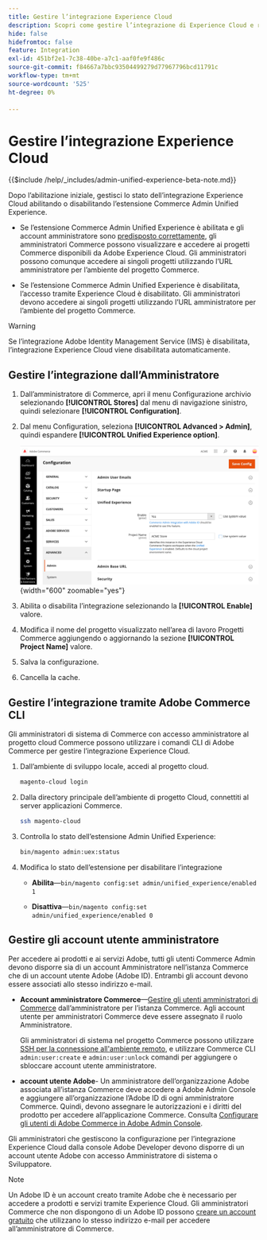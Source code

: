 ```yaml
---
title: Gestire l’integrazione Experience Cloud
description: Scopri come gestire l’integrazione di Experience Cloud e risolvere i problemi
hide: false
hidefromtoc: false
feature: Integration
exl-id: 451bf2e1-7c38-40be-a7c1-aaf0fe9f486c
source-git-commit: f84667a7bbc93504499279d77967796bcd11791c
workflow-type: tm+mt
source-wordcount: '525'
ht-degree: 0%

---
```


# Gestire l’integrazione Experience Cloud

{{$include /help/_includes/admin-unified-experience-beta-note.md}}

Dopo l’abilitazione iniziale, gestisci lo stato dell’integrazione Experience Cloud abilitando o disabilitando l’estensione Commerce Admin Unified Experience.

- Se l’estensione Commerce Admin Unified Experience è abilitata e gli account amministratore sono [predisposto correttamente](#manage-admin-user-accounts), gli amministratori Commerce possono visualizzare e accedere ai progetti Commerce disponibili da Adobe Experience Cloud. Gli amministratori possono comunque accedere ai singoli progetti utilizzando l’URL amministratore per l’ambiente del progetto Commerce.

- Se l’estensione Commerce Admin Unified Experience è disabilitata, l’accesso tramite Experience Cloud è disabilitato. Gli amministratori devono accedere ai singoli progetti utilizzando l’URL amministratore per l’ambiente del progetto Commerce.

>[!WARNING]
>
>Se l’integrazione Adobe Identity Management Service (IMS) è disabilitata, l’integrazione Experience Cloud viene disabilitata automaticamente.

## Gestire l’integrazione dall’Amministratore

1. Dall’amministratore di Commerce, apri il menu Configurazione archivio selezionando **[!UICONTROL Stores]** dal menu di navigazione sinistro, quindi selezionare **[!UICONTROL Configuration]**.

1. Dal menu Configuration, seleziona **[!UICONTROL Advanced > Admin]**, quindi espandere **[!UICONTROL Unified Experience option]**.

   ![Configurazione dell’archivio di amministrazione per l’integrazione di Experience Cloud](./assets/admin-uex-manage-settings.png){width="600" zoomable="yes"}

1. Abilita o disabilita l’integrazione selezionando la **[!UICONTROL Enable]** valore.

1. Modifica il nome del progetto visualizzato nell’area di lavoro Progetti Commerce aggiungendo o aggiornando la sezione **[!UICONTROL Project Name]** valore.

1. Salva la configurazione.

1. Cancella la cache.

## Gestire l’integrazione tramite Adobe Commerce CLI

Gli amministratori di sistema di Commerce con accesso amministratore al progetto cloud Commerce possono utilizzare i comandi CLI di Adobe Commerce per gestire l’integrazione Experience Cloud.

1. Dall’ambiente di sviluppo locale, accedi al progetto cloud.

   ```bash
   magento-cloud login
   ```

1. Dalla directory principale dell’ambiente di progetto Cloud, connettiti al server applicazioni Commerce.

   ```bash
   ssh magento-cloud
   ```

1. Controlla lo stato dell’estensione Admin Unified Experience:

   ```bash
   bin/magento admin:uex:status
   ```

1. Modifica lo stato dell’estensione per disabilitare l’integrazione

   - **Abilita**—`bin/magento config:set admin/unified_experience/enabled 1`

   - **Disattiva**—`bin/magento config:set admin/unified_experience/enabled 0`

## Gestire gli account utente amministratore

Per accedere ai prodotti e ai servizi Adobe, tutti gli utenti Commerce Admin devono disporre sia di un account Amministratore nell’istanza Commerce che di un account utente Adobe (Adobe ID). Entrambi gli account devono essere associati allo stesso indirizzo e-mail.

- **Account amministratore Commerce**—[Gestire gli utenti amministratori di Commerce](../systems/permissions-users-all.md) dall’amministratore per l’istanza Commerce. Agli account utente per amministratori Commerce deve essere assegnato il ruolo Amministratore.

  Gli amministratori di sistema nel progetto Commerce possono utilizzare [SSH per la connessione all&#39;ambiente remoto](https://experienceleague.adobe.com/docs/commerce-cloud-service/user-guide/develop/secure-connections.html#connect-to-a-remote-environment), e utilizzare Commerce CLI `admin:user:create` e `admin:user:unlock` comandi per aggiungere o sbloccare account utente amministratore.

- **account utente Adobe**- Un amministratore dell’organizzazione Adobe associata all’istanza Commerce deve accedere a Adobe Admin Console e aggiungere all’organizzazione l’Adobe ID di ogni amministratore Commerce. Quindi, devono assegnare le autorizzazioni e i diritti del prodotto per accedere all’applicazione Commerce. Consulta [Configurare gli utenti di Adobe Commerce in Adobe Admin Console](adobe-ims-config.md#step-4-configure-adobe-commerce-users-in-the-adobe-admin-console).

Gli amministratori che gestiscono la configurazione per l’integrazione Experience Cloud dalla console Adobe Developer devono disporre di un account utente Adobe con accesso Amministratore di sistema o Sviluppatore.

>[!NOTE]
>
>Un Adobe ID è un account creato tramite Adobe che è necessario per accedere a prodotti e servizi tramite Experience Cloud. Gli amministratori Commerce che non dispongono di un Adobe ID possono [creare un account gratuito](https://helpx.adobe.com/manage-account/using/create-update-adobe-id.html) che utilizzano lo stesso indirizzo e-mail per accedere all’amministratore di Commerce.
